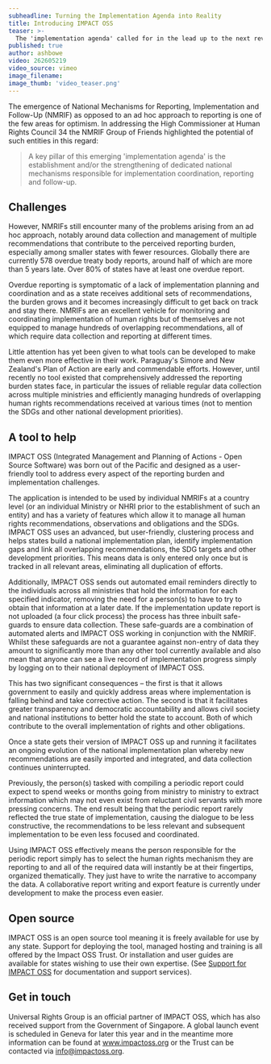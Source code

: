 ```yaml
---
subheadline: Turning the Implementation Agenda into Reality
title: Introducing IMPACT OSS
teaser: >-
  The 'implementation agenda' called for in the lead up to the next review of the Human Rights Council in 2021 is a lofty yet largely unrealized ambition. On February 28 this year, almost three years on from its conception, a High Level Panel convened at the Human Rights Council to discuss how this agenda might work in practice, suggesting that it has yet to achieve meaningful change.
published: true
author: ashbowe
video: 262605219
video_source: vimeo
image_filename:
image_thumb: 'video_teaser.png'
---
```


The emergence of National Mechanisms for Reporting, Implementation and Follow-Up (NMRIF) as opposed to an ad hoc approach to reporting is one of the few areas for optimism. In addressing the High Commissioner at Human Rights Council 34 the NMRIF Group of Friends highlighted the potential of such entities in this regard:

> A key pillar of this emerging 'implementation agenda' is the establishment and/or the strengthening of dedicated national mechanisms responsible for implementation coordination, reporting and follow-up.

## Challenges

However, NMRIFs still encounter many of the problems arising from an ad hoc approach, notably around data collection and management of multiple recommendations that contribute to the perceived reporting burden, especially among smaller states with fewer resources. Globally there are currently 578 overdue treaty body reports, around half of which are more than 5 years late. Over 80% of states have at least one overdue report.

Overdue reporting is symptomatic of a lack of implementation planning and coordination and as a state receives additional sets of recommendations, the burden grows and it becomes increasingly difficult to get back on track and stay there. NMRIFs are an excellent vehicle for monitoring and coordinating implementation of human rights but of themselves are not equipped to manage hundreds of overlapping recommendations, all of which require data collection and reporting at different times.

Little attention has yet been given to what tools can be developed to make them even more effective in their work. Paraguay's Simore and New Zealand's Plan of Action are early and commendable efforts. However, until recently no tool existed that comprehensively addressed the reporting burden states face, in particular the issues of reliable regular data collection across multiple ministries and efficiently managing hundreds of overlapping human rights recommendations received at various times (not to mention the SDGs and other national development priorities).

## A tool to help

IMPACT OSS (Integrated Management and Planning of Actions - Open Source Software) was born out of the Pacific and designed as a user-friendly tool to address every aspect of the reporting burden and implementation challenges.

The application is intended to be used by individual NMRIFs at a country level (or an individual Ministry or NHRI prior to the establishment of such an entity) and has a variety of features which allow it to manage all human rights recommendations, observations and obligations and the SDGs. IMPACT OSS uses an advanced, but user-friendly, clustering process and helps states build a national implementation plan, identify implementation gaps and link all overlapping recommendations, the SDG targets and other development priorities. This means data is only entered only once but is tracked in all relevant areas, eliminating all duplication of efforts.

Additionally, IMPACT OSS sends out automated email reminders directly to the individuals across all ministries that hold the information for each specified indicator, removing the need for a person(s) to have to try to obtain that information at a later date. If the implementation update report is not uploaded (a four click process) the process has three inbuilt safe-guards to ensure data collection. These safe-guards are a combination of automated alerts and IMPACT OSS working in conjunction with the NMRIF. Whilst these safeguards are not a guarantee against non-entry of data they amount to significantly more than any other tool currently available and also mean that anyone can see a live record of implementation progress simply by logging on to their national deployment of IMPACT OSS.

This has two significant consequences – the first is that it allows government to easily and quickly address areas where implementation is falling behind and take corrective action. The second is that it facilitates greater transparency and democratic accountability and allows civil society and national institutions to better hold the state to account. Both of which contribute to the overall implementation of rights and other obligations.

Once a state gets their version of IMPACT OSS up and running it facilitates an ongoing evolution of the national implementation plan whereby new recommendations are easily imported and integrated, and data collection continues uninterrupted.

Previously, the person(s) tasked with compiling a periodic report could expect to spend weeks or months going from ministry to ministry to extract information which may not even exist from reluctant civil servants with more pressing concerns. The end result being that the periodic report rarely reflected the true state of implementation, causing the dialogue to be less constructive, the recommendations to be less relevant and subsequent implementation to be even less focused and coordinated.  

Using IMPACT OSS effectively means the person responsible for the periodic report simply has to select the human rights mechanism they are reporting to and all of the required data will instantly be at their fingertips, organized thematically. They just have to write the narrative to accompany the data. A collaborative report writing and export feature is currently under development to make the process even easier.

## Open source

IMPACT OSS is an open source tool meaning it is freely available for use by any state. Support for deploying the tool, managed hosting and training is all offered by the Impact OSS Trust. Or installation and user guides are available for states wishing to use their own expertise. (See [Support for IMPACT OSS]({{site.baseurl}}/impactoss/support/) for documentation and support services).

## Get in touch

Universal Rights Group is an official partner of IMPACT OSS, which has also received support from the Government of Singapore. A global launch event is scheduled in Geneva for later this year and in the meantime more information can be found at www.impactoss.org or the Trust can be contacted via [info@impactoss.org](mailto:info@impactoss.org).

